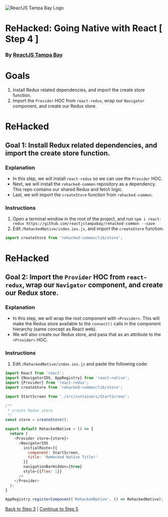 ![ReactJS Tampa Bay Logo](https://avatars2.githubusercontent.com/u/18738421?v=3&s=200)

# ReHacked: Going Native with React [ Step 4 ]
### By [ReactJS Tampa Bay](http://www.meetup.com/ReactJS-Tampa-Bay/)

# Goals

1. Install Redux related dependencies, and import the create store function.
1. Import the `Provider` HOC from `react-redux`, wrap our `Navigator` component, and create our Redux store.

# ReHacked

## Goal 1: Install Redux related dependencies, and import the create store function.

### Explanation

* In this step, we will install `react-redux` so we can use the `Provider` HOC.  
* Next, we will install the `rehacked-common` repository as a dependency. This repo contains our shared Redux and fetch logic.
* Last, we will import the `createStore` function from `rehacked-common`.

### Instructions

1. Open a terminal window in the root of the project, and run `npm i react-redux https://github.com/reactjstampabay/rehacked-common --save`
1. Edit `/RehackedNative/index.ios.js`, and import the `createStore` function.
```javascript
import createStore from 'rehacked-common/lib/store';
```

# ReHacked

## Goal 2: Import the `Provider` HOC from `react-redux`, wrap our `Navigator` component, and create our Redux store.

### Explanation

* In this step, we will wrap the root component with `<Provider>`.  This will make the Redux store available to the `connect()` calls in the component hierarchy (same concept as React web).
* We will also create our Redux store, and pass that as an attribute to the `<Provider>` HOC.

### Instructions

1. Edit `/RehackedNative/index.ios.js` and paste the following code:
```javascript
import React from 'react';
import {NavigatorIOS, AppRegistry} from 'react-native';
import {Provider} from 'react-redux';
import createStore from 'rehacked-common/lib/store';

import StartScreen from './src/containers/StartScreen';

/**
 * create Redux store
 */
const store = createStore();

export default RehackedNative = () => {
  return (
    <Provider store={store}>
      <NavigatorIOS
        initialRoute={{
          component: StartScreen,
          title: 'ReHacked Native Title!'
        }}
        navigationBarHidden={true}
        style={{flex: 1}}
      />
    </Provider>
  );
}

AppRegistry.registerComponent('RehackedNative', () => RehackedNative);
```

[Back to Step 3](https://github.com/reactjstampabay/RehackedNative/tree/step-3) | [Continue to Step 5](https://github.com/reactjstampabay/RehackedNative/tree/step-5)
